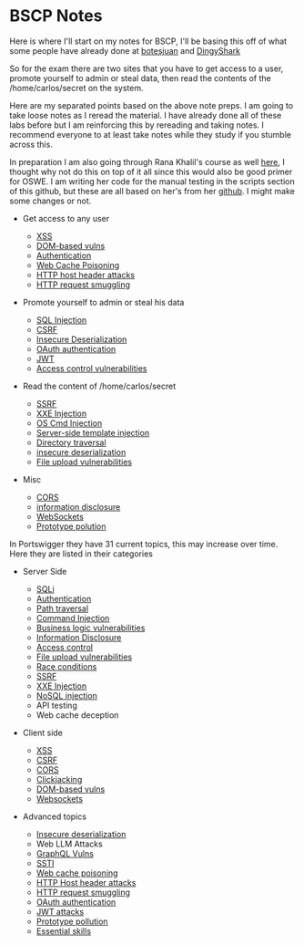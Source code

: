 # BSCP Notes

Here is where I'll start on my notes for BSCP, I'll be basing this off of what some people have already done at [botesjuan](https://github.com/botesjuan/Burp-Suite-Certified-Practitioner-Exam-Study?tab=readme-ov-file) and [DingyShark](https://github.com/DingyShark/BurpSuiteCertifiedPractitioner?tab=readme-ov-file)

So for the exam there are two sites that you have to get access to a user, promote yourself to admin or steal data, then read the contents of the /home/carlos/secret on the system.

Here are my separated points based on the above note preps. I am going to take loose notes as I reread the material. I have already done all of these labs before but I am reinforcing this by rereading and taking notes. I recommend everyone to at least take notes while they study if you stumble across this.  

In preparation I am also going through Rana Khalil's course as well [here](https://academy.ranakhalil.com/), I thought why not do this on top of it all since this would also be good primer for OSWE. I am writing her code for the manual testing in the scripts section of this github, but these are all based on her's from her [github](https://github.com/rkhal101/Web-Security-Academy-Series/). I might make some changes or not. 

- Get access to any user
  - [XSS](/bscp/xss.md)
  - [DOM-based vulns](/bscp/dom_based.md)
  - [Authentication](/bscp/auth.md)
  - [Web Cache Poisoning](/bscp/web_cache_poisoning.md)
  - [HTTP host header attacks](/bscp/http_host_header_attacks.md)
  - [HTTP request smuggling](/bscp/http_req_smuggling.md)

- Promote yourself to admin or steal his data
  - [SQL Injection](/bscp/sqli.md)
  - [CSRF](/bscp/csrf.md)
  - [Insecure Deserialization](/bscp/insecure_deserialization.md)
  - [OAuth authentication](/bscp/oauth.md)
  - [JWT](/bscp/jwt.md)
  - [Access control vulnerabilities](/bscp/access_control.md)

- Read the content of /home/carlos/secret
  - [SSRF](/bscp/ssrf.md)
  - [XXE Injection](/bscp/xxe.md)
  - [OS Cmd Injection](/bscp/os_cmdi.md)
  - [Server-side template injection](/bscp/ssti.md)
  - [Directory traversal](/bscp/path_traversal.md)
  - [insecure deserialization](/bscp/insecure_deserialization.md)
  - [File upload vulnerabilities](/bscp/file_upload_attacks.md)
 
- Misc
  - [CORS](/bscp/cors.md)
  - [information disclosure](/bscp/info_disclosure.md)
  - [WebSockets](/bscp/web_sockets.md)
  - [Prototype polution](/bscp/prototype_pollution.md)

In Portswigger they have 31 current topics, this may increase over time. Here they are listed in their categories

- Server Side
  - [SQLi](/bscp/sqli.md)
  - [Authentication](/bscp/auth.md)
  - [Path traversal](/bscp/path_traversal.md)
  - [Command Injection](/bscp/os_cmdi.md)
  - [Business logic vulnerabilities](/bscp/business_logic.md)
  - [Information Disclosure](/bscp/info_disclosure.md)
  - [Access control](/bscp/access_control.md)
  - [File upload vulnerabilities](/bscp/file_upload_attacks.md)
  - [Race conditions](/bscp/race_conditions.md)
  - [SSRF](/bscp/ssrf.md)
  - [XXE Injection](/bscp/xxe.md)
  - [NoSQL injection](/bscp/nosql_injection.md)
  - API testing
  - Web cache deception
 
- Client side
  - [XSS](/bscp/xss.md)
  - [CSRF](/bscp/csrf.md)
  - [CORS](/bscp/cors.md)
  - [Clickjacking](/bscp/clickjacking.md)
  - [DOM-based vulns](/bscp/dom_based.md)
  - [Websockets](/bscp/web_sockets.md)

- Advanced topics
  - [Insecure deserialization](/bscp/insecure_deserialization.md)
  - Web LLM Attacks
  - [GraphQL Vulns](/bscp/graphql.md)
  - [SSTI](/bscp/ssti.md)
  - [Web cache poisoning](/bscp/web_cache_poisoning.md)
  - [HTTP Host header attacks](/bscp/http_host_header_attacks.md)
  - [HTTP request smuggling](/bscp/http_req_smuggling.md)
  - [OAuth authentication](/bscp/oauth.md)
  - [JWT attacks](/bscp/jwt.md)
  - [Prototype pollution](/bscp/prototype_pollution.md)
  - [Essential skills](/bscp/essential_skills.md)

